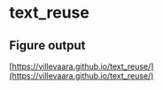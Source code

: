 # text_reuse

## Figure output

[https://villevaara.github.io/text_reuse/](https://villevaara.github.io/text_reuse/)
